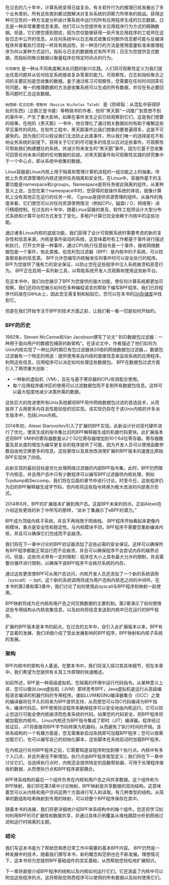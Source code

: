 在过去的几十年中，计算系统变得日益复杂。有关软件行为的推理已经发展出了多个业务类别，所有这些类别都试图解决对复杂系统的洞察力所带来的挑战。获得这种可见性的一种方法是分析由计算系统中运行的所有应用程序生成的日志数据。日志是一种非常重要信息来源。他们可以为您提供有关应用程序行为方式的精确数据。但是，它们使您感到困扰，因为您仅能够获得一些开发应用程序的工程师在这些日志中公开的信息。从任何系统中以日志格式收集任何额外信息都可能与反编译程序并查看执行流程一样具有挑战性。另一种流行的方法是使用度量标准来推理程序为何以某种方式运行。指标与日志的数据格式有所不同；日志为您提供显式数据，而指标则聚合数据以衡量程序在特定时间点的行为。

`可观察性` 是一种从不同角度解决此问题的新兴实践。人们将可观察性定义为我们提出任意问题并从任何给定系统接收复杂答案的能力。可观察性，日志和指标聚合之间的主要区别是您收集的数据。鉴于通过练习可观察性，您需要在任何时间回答任何问题，唯一的推理数据的方法是收集系统可以生成的所有数据，并仅在有必要回答问题时汇总这些数据。

`纳西姆·尼古拉斯·塔勒布（Nassim Nicholas Taleb）` 是《防碎裂：从混乱中获得好处的东西》（企鹅兰登书屋）等畅销书的作者，他将“黑天鹅”一词推广到意想不到的事件中，产生了重大影响，如果在事件发生之前已经观察到它们，这是我们想要的结果。在他的《黑天鹅》一书中，他合理化了通过相关数据如何有助于缓解这些罕见事件的风险。在软件工程中，黑天鹅事件比我们想象的要普遍得多，这是不可避免的。因为我们可以假设我们无法防止此类事件，所以我们唯一的选择是在不影响业务系统的前提下，获得关于它们的尽可能多的信息以应对这些事件。可观察性可帮助我们构建健壮的系统，并减少将来发生的“黑天鹅”事件，因为它基于您收集可回答任何未来问题的任何数据的前提。对黑天鹅事件和可观察性实践的研究集中于一个中心点，即从系统中收集的数据。

Linux容器是Linux内核上用于隔离和管理计算机进程的一组功能之上的抽象。传统上负责资源管理的内核还提供任务隔离和安全性。在Linux中，容器所基于的主要功能是namespace和cgroups。Namespace是将任务彼此隔离的组件。从某种意义上说，当您在某个namespace中时，您获得的是操作系统的体验，就像计算机上没有其他正在运行的任务一样。 Cgroup是提供资源管理的组件。从操作的角度来看，它们使您可以对任何资源使用情况（例如CPU，磁盘I / O，网络等）进行精细控制。在过去的十年中，随着Linux容器的普及，软件工程师设计大型分布式系统和计算平台的方式发生了变化。多租户计算已完全依赖于内核中的这些功能。

通过诸多Linux内核的底层功能，我们获得了设计可观察系统时需要考虑的新的复杂性和信息来源。内核是事件驱动的系统，这意味着所有工作都基于事件进行描述和执行。打开文件是一种事件，通过CPU执行任意指令是一个事件，接收网络数据包是一个事件，依此类推。伯克利包过滤器（BPF）是内核中的子系统，可以检查那些新的信息源。 BPF允许您编写内核触发任何事件时可以安全执行的程序。 BPF为您提供了强有力的安全保证，以防止您在这些程序中注入系统崩溃和恶意行为。 BPF正在启用一系列新工具，以帮助系统开发人员观察和使用这些新平台。

在这本书中，我们向您展示了BPF为您提供的强大功能，使任何计算系统都更加可观察。我们还将向您展示如何在多种编程语言的帮助下编写BPF程序。我们已将程序代码放在GitHub上，因此您无需复制和粘贴它。您可以在本书的[Git存储库](https://oreil.ly/lbpf-repo)中找到它。

但是在我们开始专注于BPF的技术方面之前，让我们看一看一切是如何开始的。

### BPF的历史
1992年，Steven McCanne和Van Jacobson撰写了论文“ BSD数据包过滤器：一种用于面向用户的数据包捕获的新架构”。在该论文中，作者描述了他们如何为Unix内核实现了一种比同时期已有包过滤器快20倍的网络数据包过滤器，。数据包过滤器有一个特定的用途：提供使用来自内核的直接信息来监视系统的应用程序。利用这些信息，应用程序可以决定如何处理这些数据包。 BPF在数据包过滤方面引入了两项重大创新：

- 一种新的虚拟机（VM），旨在与基于寄存器的CPU有效配合使用。
- 每个应用程序缓冲区的使用可以过滤数据包而不复制所有数据包信息。这样可以最大程度地减少决策所需的数据。

这些巨大的改进使所有Unix系统都将BPF用作网络数据包过滤的首选技术，从而放弃了占用更多内存且性能较低的旧实现。该实现仍存在于该Unix内核的许多派生版本中，包括Linux内核。

2014年初，Alexei Starovoitov引入了扩展的BPF实现。此新设计针对现代硬件进行了优化，使其生成的指令集比旧的BPF解释器生成的机器代码更快。此扩展版本还将BPF VM中的寄存器数量从2个32位寄存器增加到10个64位寄存器。寄存器数量及其长度的增加为编写更复杂的程序提供了可能，因为开发人员可以使用函数参数自由地交换更多的信息。这些更改以及其他改进使扩展的BPF版本的速度比原始BPF实现快了四倍。

此新实现的最初目标是优化处理网络过滤器的内部BPF指令集。此时，BPF仍然限于内核态，并且用户态中只有少数程序可以编写BPF过滤器供内核处理，例如Tcpdump和Seccomp，我们将在后面的章节中进行讨论。时至今日，这些程序仍为旧的BPF解释器生成字节码，但内核将这些指令转换为极大改进的内部表示形式。

2014年6月，BPF的扩展版本扩展到用户态。这是BPF未来的拐点。正如Alexei在介绍这些更改的补丁中所写的那样，“此补丁集展示了eBPF的潜力。”

BPF成为顶级内核子系统，并且不再局限于网络栈。 BPF程序开始看起来更像内核模块，重点是安全性和稳定性。与内核模块不同，BPF程序不需要您重新编译内核，并且可以确保它们完成而不会崩溃。

我们将在下一章中讨论的BPF验证器添加了这些必需的安全保证。这样可以确保所有BPF程序都能正常运行而不会崩溃，并且可以确保程序不会尝试内存的越界访问。但是，这些优点带有一定的限制：程序在大小上具有最大允许的限制，并且需要对循环进行限制，以确保不良BPF程序不会耗尽系统的内存。

通过这些更改使BPF可从用户态访问，内核开发人员还添加了一个新的系统调用（syscall）-- bpf。这个新的系统调用将成为用户态和内核态之间的中间件。在本书的第2章和第3章中，我们讨论了如何使用此syscall与BPF程序和映射一起使用。

BPF映射将成为在内核和用户态之间交换数据的主要机制。第2章演示了如何使用这些专用结构从内核收集信息，以及如何将信息发送到内核中已在运行的BPF程序。

扩展的BPF版本是本书的起点。在过去的五年中，自引入此扩展版本以来，BPF有了显着的发展，我们详细介绍了受此发展影响的BPF程序，BPF映射和内核子系统的发展。

### 架构

BPF内核中的架构令人着迷。在整本书中，我们将深入探讨其具体细节，但在本章中，我们希望为您提供有关其工作原理的快速概述。

如前所述，BPF是一种高级虚拟机，在隔离的环境中运行代码指令。从某种意义上讲，您可以像对Java虚拟机（JVM）那样思考BPF，Java虚拟机是运行从高级编程语言编译的机器代码的专用程序。诸如LLVM和GNU编译器集合（GCC）之类的编译器将在不久的将来为BPF提供支持，从而使您可以将C代码编译为BPF指令。编译代码后，BPF使用验证程序来确保程序可以安全地由内核运行。它可以防止您运行可能会使内核崩溃而危害系统的代码。如果您的代码安全，则BPF程序将被加载到内核中。 Linux内核还为BPF指令集成了即时（JIT）编译器。程序经过验证后，JIT将直接将BPF字节码转换为机器码，从而避免了执行时间的开销。该体系结构的一个有趣方面是，您无需重新启动系统即可加载BPF程序；您可以按需加载它们，也可以编写自己的初始化脚本，这些脚本在系统启动时加载BPF程序。

在内核运行任何BPF程序之前，它需要知道该程序附加到哪个执行点。内核中有多个入口点，并且列表在不断增加。执行点由BPF程序类型定义；我们将在下一章中讨论它们。当选择执行点时，内核还会提供特定的函数帮助器，可用于处理程序接收的数据，从而使执行点和BPF程序紧密耦合。

BPF体系结构的最后一个组件负责在内核和用户态之间共享数据。这个组件称为BPF映射，我们将在第3章中讨论映射。BPF映射是共享数据的双向结构。这意味着您可以从内核和用户空间这两个方面进行写入和读取。有几种类型的结构，从简单的数组和哈希映射到专用的映射，可以将整个BPF程序保存在其中。

随着本书的进展，我们将更详细地介绍BPF体系结构中的每个组件。您还将学习如何利用BPF的可扩展性和数据共享，并通过具体示例覆盖从堆栈跟踪分析到网络过滤和运行时隔离的主题。

### 结论

我们写这本书是为了帮助您熟悉日常工作中需要的基本BPF内容。 BPF仍然是一种发展中的技术，随着我们撰写本书，新的概念和范例也在不断发展。理想情况下，这本书将为您提供BPF基础组件的坚实基础，从而帮助您轻松地扩展知识。

下一章将直接介绍BPF程序的结构以及内核如何运行它们。它还涵盖了内核中可以附加这些程序的点。这将帮助您熟悉程序可以使用的所有数据以及如何使用它们。



